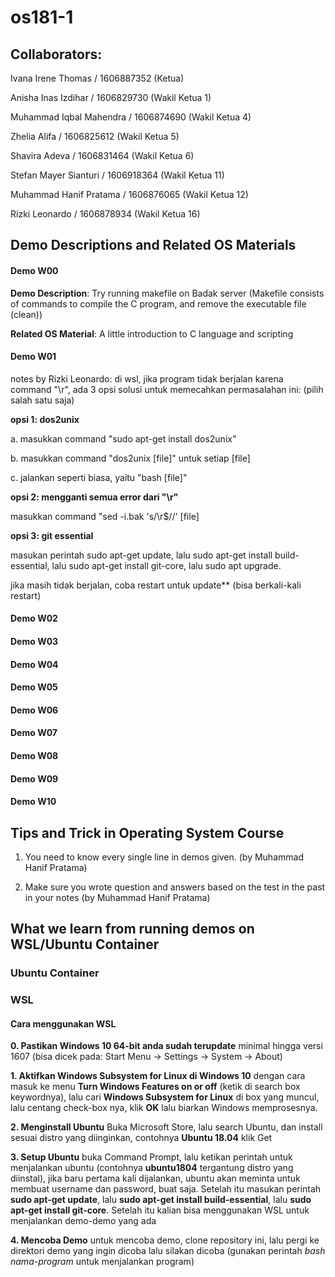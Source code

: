 # os181-1

## Collaborators:
Ivana Irene Thomas / 1606887352 (Ketua)

Anisha Inas Izdihar / 1606829730 (Wakil Ketua 1)

Muhammad Iqbal Mahendra / 1606874690 (Wakil Ketua 4)

Zhelia Alifa / 1606825612 (Wakil Ketua 5)

Shavira Adeva / 1606831464 (Wakil Ketua 6)

Stefan Mayer Sianturi / 1606918364 (Wakil Ketua 11)

Muhammad Hanif Pratama / 1606876065 (Wakil Ketua 12)

Rizki Leonardo / 1606878934 (Wakil Ketua 16)

## Demo Descriptions and Related OS Materials

#### Demo W00
**Demo Description**: Try running makefile on Badak server
(Makefile consists of commands to compile the C program, and remove the executable file (clean))

**Related OS Material**: A little introduction to C language and scripting

#### Demo W01
notes by Rizki Leonardo: di wsl, jika program tidak berjalan karena command "\r", ada 3 opsi solusi untuk memecahkan permasalahan ini: (pilih salah satu saja)

**opsi 1: dos2unix**

a. masukkan command "sudo apt-get install dos2unix"

b. masukkan command "dos2unix [file]" untuk setiap [file]

c. jalankan seperti biasa, yaitu "bash [file]"

**opsi 2: mengganti semua error dari "\r"**

masukkan command "sed -i.bak 's/\r$//' [file]

**opsi 3: git essential**

masukan perintah sudo apt-get update, lalu sudo apt-get install build-essential, lalu sudo apt-get install git-core, lalu sudo apt upgrade.

jika masih tidak berjalan, coba restart untuk update** (bisa berkali-kali restart)
#### Demo W02
#### Demo W03
#### Demo W04
#### Demo W05
#### Demo W06
#### Demo W07
#### Demo W08
#### Demo W09
#### Demo W10

## Tips and Trick in Operating System Course
1. You need to know every single line in demos given. (by Muhammad Hanif Pratama)

2. Make sure you wrote question and answers based on the test in the past in your notes (by Muhammad Hanif Pratama)
## What we learn from running demos on WSL/Ubuntu Container

### Ubuntu Container

### WSL

#### Cara menggunakan WSL

**0. Pastikan Windows 10 64-bit anda sudah terupdate** minimal hingga versi 1607 (bisa dicek pada: Start Menu -> Settings -> System -> About)

**1. Aktifkan Windows Subsystem for Linux di Windows 10** dengan cara masuk ke menu **Turn Windows Features on or off** (ketik di search box keywordnya), lalu cari **Windows Subsystem for Linux** di box yang muncul, lalu centang check-box nya, klik **OK** lalu biarkan Windows memprosesnya. 

**2. Menginstall Ubuntu** Buka Microsoft Store, lalu search Ubuntu, dan install sesuai distro yang diinginkan, contohnya **Ubuntu 18.04** klik Get

**3. Setup Ubuntu** buka Command Prompt, lalu ketikan perintah untuk menjalankan ubuntu (contohnya **ubuntu1804** tergantung distro yang diinstal), jika baru pertama kali dijalankan, ubuntu akan meminta untuk membuat username dan password, buat saja. Setelah itu masukan perintah **sudo apt-get update**, lalu **sudo apt-get install build-essential**, lalu **sudo apt-get install git-core**. Setelah itu kalian bisa menggunakan WSL untuk menjalankan demo-demo yang ada

**4. Mencoba Demo** untuk mencoba demo, clone repository ini, lalu pergi ke direktori demo yang ingin dicoba lalu silakan dicoba (gunakan perintah *bash nama-program* untuk menjalankan program)

